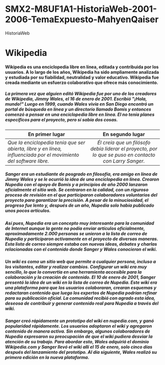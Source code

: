 # SMX2-M8UF1A1-HistoriaWeb-2001-2006-TemaExpuesto-MahyenQaiser
HistoriaWeb

# Wikipedia

#### Wikipedia es una enciclopedia libre en línea, editada y contribuida por los usuarios. A lo largo de los años, Wikipedia ha sido ampliamente analizada y estudiada por su fiabilidad, neutralidad y valor educativo. Wikipedia fue creada mediante un esfuerzo colaborativo que ofrece más conocimiento.

##### La primera vez que alguien editó Wikipedia fue por uno de los creadores de Wikipedia, Jimmy Wales, el 16 de enero de 2001. Escribió "*¡Hola, mundo!*" Luego en 1999, cuando Wales vivía en San Diego encontró un portal de búsqueda en línea y un directorio llamado Bomis y entonces comenzó a pensar en una enciclopedia libre en línea. El no tenía planes específicos para el proyecto, pero sí sabía dos cosas.

|**En primer lugar**|**En segundo lugar**|
|----------|:----------:|
|*Que la enciclopedia tenía que ser abierta, libre y en línea, influenciada por el movimiento del software libre.*|*Él creía que un filósofo debía liderar el proyecto, por lo que se puso en contacto con Larry Sanger.*|

##### Sanger era un estudiante de posgrado en filosofía, era amigo en línea de Jimmy Wales y se le ocurrió la idea de una enciclopedia en línea. Crearon Nupedia con el apoyo de Bomis y a principios de año 2000 lanzaron oficialmente el sitio web. Se centraron en la calidad, con un riguroso proceso de revisión en el que participaron colaboradores voluntarios del proyecto para garantizar la precisión. A pesar de la minuciosidad, el progreso fue lento y, después de un año, Nupedia solo había publicado unos pocos artículos.

##### Así pues, Nupedia era un concepto muy interesante para la comunidad de Internet aunque la gente no podía enviar artículos oficialmente, aproximadamente 2.000 personas se unieron a la lista de correo de Nupedia y participaron activamente en el proyecto de diversas maneras. Esta lista de correo siempre estaba con nuevas ideas, debates y charlas relacionadas con el contenido donde Sanger y Wales conocieron el wiki. 

##### Un wiki es como un sitio web que permite a cualquier persona, incluso a los visitantes, editar y realizar cambios. Configurar un wiki era muy sencillo, lo que lo convertía en una herramienta accesible para la colaboración y la creación de contenido. *El 10 de enero de 2001*, Sanger presentó la idea de un wiki en la lista de correo de Nupedia. Este wiki era una plataforma para que los usuarios colaboraran, crearan esquemas y redactaran contenido que luego los expertos de Nupedia podrían refinar para su publicación oficial. La comunidad recibió con agrado esta idea, deseosa de contribuir y generar contenido real para Nupedia a través del wiki.

##### Sanger creó rápidamente un prototipo del wiki en nupedia.com, y ganó popularidad rápidamente. Los usuarios adoptaron el wiki y agregaron contenido de manera activa. Sin embargo, algunos colaboradores de Nupedia expresaron su preocupación de que el wiki pudiera desviar la atención de su trabajo. Para abordar esto, Wales adquirió el dominio Wikipedia.com y Sanger llevó el wiki allí el 15 de enero, solo cinco días después del lanzamiento del prototipo. Al día siguiente, Wales realizó su primera edición en la nueva plataforma.






